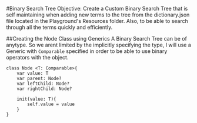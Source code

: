 #Binary Search Tree
Objective: Create a Custom Binary Search Tree that is self maintaining when adding new terms to the tree from the dictionary.json file located in the Playground's Resources folder. Also, to be able to search through all the terms quickly and efficiently.

##Creating the Node Class using Generics
A Binary Search Tree can be of anytype. So we arent limited by the implicitly specifying the type, I will use a Generic with  `Comparable` specified in order to be able to use binary operators  with the object.
```
class Node <T: Comparable>{
	var value: T
	var parent: Node?
	var leftChild: Node?
	var rightChild: Node?
	
	init(value: T){
		self.value = value
	}
}
```